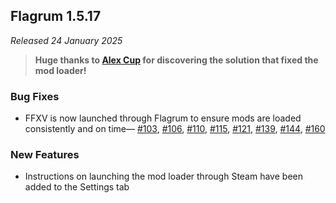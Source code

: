 ## Flagrum 1.5.17

_Released 24 January 2025_

> **Huge thanks to [Alex Cup](https://github.com/AlexPlaceres) for discovering the solution that fixed the mod loader!**

### Bug Fixes

* FFXV is now launched through Flagrum to ensure mods are loaded consistently and on time—
  [#103](https://github.com/Kizari/Flagrum/issues/103),
  [#106](https://github.com/Kizari/Flagrum/issues/106),
  [#110](https://github.com/Kizari/Flagrum/issues/110),
  [#115](https://github.com/Kizari/Flagrum/issues/115),
  [#121](https://github.com/Kizari/Flagrum/issues/121),
  [#139](https://github.com/Kizari/Flagrum/issues/139),
  [#144](https://github.com/Kizari/Flagrum/issues/144),
  [#160](https://github.com/Kizari/Flagrum/issues/160)

### New Features

* Instructions on launching the mod loader through Steam have been added to the Settings tab
